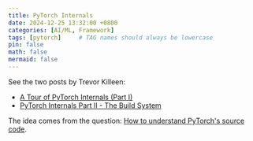 ```yaml
---
title: PyTorch Internals
date: 2024-12-25 13:32:00 +0800
categories: [AI/ML, Framework]
tags: [pytorch]     # TAG names should always be lowercase
pin: false
math: false
mermaid: false
---
```


See the two posts by Trevor Killeen:
- [A Tour of PyTorch Internals (Part I)](https://pytorch.org/blog/a-tour-of-pytorch-internals-1/)
- [PyTorch Internals Part II - The Build System](https://pytorch.org/blog/a-tour-of-pytorch-internals-2/)

The idea comes from the question: [How to understand PyTorch's source code](https://discuss.pytorch.org/t/how-to-understand-pytorchs-source-code/7600).
